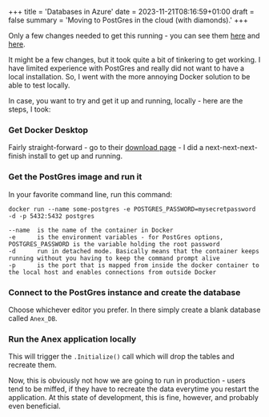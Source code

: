 +++
title = 'Databases in Azure'
date = 2023-11-21T08:16:59+01:00
draft = false
summary = 'Moving to PostGres in the cloud (with diamonds).'
+++

Only a few changes needed to get this running - you can see them [here](https://github.com/goblinhero/Anex/pull/11) and [here](https://github.com/goblinhero/Anex/pull/12).

It might be a few changes, but it took quite a bit of tinkering to get working. I have limited experience with PostGres and really did not want to have a local installation. So, I went with the more annoying Docker solution to be able to test locally.

In case, you want to try and get it up and running, locally - here are the steps, I took:

### Get Docker Desktop

Fairly straight-forward - go to their [download page](https://www.docker.com/products/docker-desktop/) - I did a next-next-next-finish install to get up and running.

### Get the PostGres image and run it

In your favorite command line, run this command:

    docker run --name some-postgres -e POSTGRES_PASSWORD=mysecretpassword -d -p 5432:5432 postgres

    --name  is the name of the container in Docker
    -e      is the environment variables - for PostGres options, POSTGRES_PASSWORD is the variable holding the root password
    -d      run in detached mode. Basically means that the container keeps running without you having to keep the command prompt alive
    -p      is the port that is mapped from inside the docker container to the local host and enables connections from outside Docker

### Connect to the PostGres instance and create the database 

Choose whichever editor you prefer. In there simply create a blank database called `Anex_DB`. 

### Run the Anex application locally

This will trigger the `.Initialize()` call which will drop the tables and recreate them. 

Now, this is obviously not how we are going to run in production - users tend to be miffed, if they have to recreate the data everytime you restart the application. At this state of development, this is fine, however, and probably even beneficial.